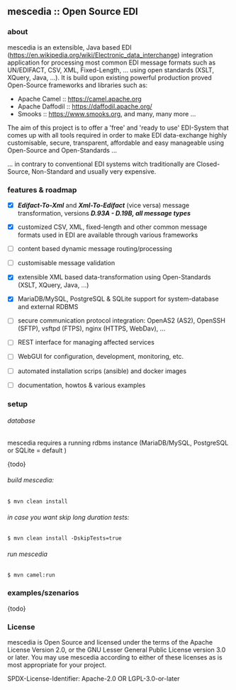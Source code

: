## mescedia :: Open Source EDI


### about

mescedia is an extensible, Java based EDI (https://en.wikipedia.org/wiki/Electronic_data_interchange) 
integration application for processing most common EDI message formats such as UN/EDIFACT, CSV, XML, Fixed-Length, ... 
using open standards (XSLT, XQuery, Java, ...). 
It is build upon existing powerful production proved Open-Source frameworks and libraries such as:
 
- Apache Camel :: https://camel.apache.org
- Apache Daffodil :: https://daffodil.apache.org/
- Smooks :: https://www.smooks.org, and many, many more ...

The aim of this project is to offer a 'free' and 'ready to use' EDI-System that comes up with all tools required in order to make EDI data-exchange highly customisable, secure, transparent, affordable and easy manageable using Open-Source and Open-Standards ...

... in contrary to conventional EDI systems witch traditionally are Closed-Source, Non-Standard and usually very expensive.

### features & roadmap

- [x] **_Edifact-To-Xml_** and **_Xml-To-Edifact_** (vice versa) message transformation, versions **_D.93A - D.19B, all message types_**
- [x] customized CSV, XML, fixed-length and other common message formats used in EDI are available through various frameworks
- [ ] content based dynamic message routing/processing
- [ ] customisable message validation
- [x] extensible XML based data-transformation using Open-Standards (XSLT, XQuery, Java, ...)
- [x] MariaDB/MySQL, PostgreSQL & SQLite support for system-database and external RDBMS
- [ ] secure communication protocol integration: OpenAS2 (AS2), OpenSSH (SFTP), vsftpd (FTPS), nginx (HTTPS, WebDav), ... 
- [ ] REST interface for managing affected services
- [ ] WebGUI for configuration, development, monitoring,  etc.
- [ ] automated installation scrips (ansible) and docker images
- [ ] documentation, howtos & various examples
    

### setup

###### database

mescedia requires a running rdbms instance (MariaDB/MySQL, PostgreSQL or SQLite = default )

{todo}

###### build mescedia:

	$ mvn clean install 

###### in case you want skip long duration tests:

	$ mvn clean install -DskipTests=true

###### run mescedia

	$ mvn camel:run

### examples/szenarios
{todo}

### License

mescedia is Open Source and licensed under the terms of the Apache License Version 2.0, or the GNU Lesser General Public License version 3.0 or later. You may use mescedia according to either of these licenses as is most appropriate for your project.

SPDX-License-Identifier: Apache-2.0 OR LGPL-3.0-or-later
